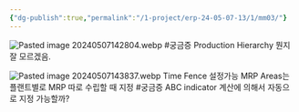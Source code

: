 ```yaml
---
{"dg-publish":true,"permalink":"/1-project/erp-24-05-07-13/1/mm03/"}
---
```


![Pasted image 20240507142804.webp](/img/user/1.%20Project/ERP%EA%B5%90%EC%9C%A1(24.05.07~13)/1%EC%9D%BC%EC%B0%A8%20%ED%95%98%EC%9C%84%EB%AC%B8%EC%84%9C/Pasted%20image%2020240507142804.webp)
#궁금증 Production Hierarchy 뭔지 잘 모르겠음.

![Pasted image 20240507143837.webp](/img/user/1.%20Project/ERP%EA%B5%90%EC%9C%A1(24.05.07~13)/1%EC%9D%BC%EC%B0%A8%20%ED%95%98%EC%9C%84%EB%AC%B8%EC%84%9C/Pasted%20image%2020240507143837.webp)
Time Fence 설정가능
MRP Areas는 플랜트별로 MRP 따로 수립할 때 지정
#궁금증 ABC indicator 계산에 의해서 자동으로 지정 가능할까?

